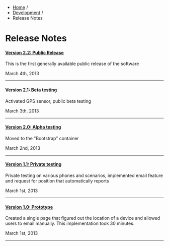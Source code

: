 <ul class="breadcrumb">
	<li><a href="/tion">Home</a> <span class="divider">/</span></li>
	<li><a href="development.md">Development</a> <span class="divider">/</span></li>
	<li id="blogActive" class="active">Release Notes</li>
</ul>

Release Notes
=============


<div class="row"> <div class="span8"> 
	<div class="row"> <div class="span8">
        <h4><strong><a href="#">Version 2.2: Public Release</a></strong></h4>
    </div> </div>
    <div class="row"> <div class="span2">
      <!--
        <a href="#" class="thumbnail">
            <img src="http://placehold.it/260x180" alt="">
        </a>
        -->
	</div>
    <div class="span6">      
        <p>
          This is the first generally available public release of the software
        </p>
        <!-- <p><a class="btn" href="#">Read more</a></p>-->
      </div>
    </div>
    <div class="row"> <div class="span8"> <p></p> <p>
          <i class="icon-calendar"></i> March 4th, 2013
        </p> </div> </div></div>
</div>
<hr>

<div class="row"> <div class="span8"> 
	<div class="row"> <div class="span8">
        <h4><strong><a href="#">Version 2.1: Beta testing</a></strong></h4>
    </div> </div>
    <div class="row"> <div class="span2">
      <!--
        <a href="#" class="thumbnail">
            <img src="http://placehold.it/260x180" alt="">
        </a>
        -->
	</div>
    <div class="span6">      
        <p>
          Activated GPS sensor, public beta testing
        </p>
        <!-- <p><a class="btn" href="#">Read more</a></p>-->
      </div>
    </div>
    <div class="row"> <div class="span8"> <p></p> <p>
          <i class="icon-calendar"></i> March 3th, 2013
        </p> </div> </div></div>
</div>
<hr>

<div class="row"> <div class="span8"> 
	<div class="row"> <div class="span8">
        <h4><strong><a href="#">Version 2.0: Alpha testing</a></strong></h4>
    </div> </div>
    <div class="row"> <div class="span2">
      <!--
        <a href="#" class="thumbnail">
            <img src="http://placehold.it/260x180" alt="">
        </a>
        -->
	</div>
    <div class="span6">      
        <p>
          Moved to the "Bootstrap" container
        </p>
        <!-- <p><a class="btn" href="#">Read more</a></p>-->
      </div>
    </div>
    <div class="row"> <div class="span8"> <p></p> <p>
          <i class="icon-calendar"></i> March 2nd, 2013
        </p> </div> </div></div>
</div>
<hr>

<div class="row"> <div class="span8"> 
	<div class="row"> <div class="span8">
        <h4><strong><a href="#">Version 1.1: Private testing</a></strong></h4>
    </div> </div>
    <div class="row"> <div class="span2">
      <!--
        <a href="#" class="thumbnail">
            <img src="http://placehold.it/260x180" alt="">
        </a>
        -->
	</div>
    <div class="span6">      
        <p>
          Private testing on various phones and scenarios,
          implemented email feature and request for position that automatically reports
        </p>
        <!-- <p><a class="btn" href="#">Read more</a></p>-->
      </div>
    </div>
    <div class="row"> <div class="span8"> <p></p> <p>
          <i class="icon-calendar"></i> March 1st, 2013
        </p> </div> </div></div>
</div>
<hr>

<div class="row"> <div class="span8"> 
	<div class="row"> <div class="span8">
        <h4><strong><a href="#">Version 1.0: Prototype</a></strong></h4>
    </div> </div>
    <div class="row"> <div class="span2">
      <!--
        <a href="#" class="thumbnail">
            <img src="http://placehold.it/260x180" alt="">
        </a>
        -->
	</div>
    <div class="span6">      
        <p>
          Created a single page that figured out the location of a device and allowed users to email manually.
          This implementation took 30 minutes.
        </p>
        <!-- <p><a class="btn" href="#">Read more</a></p>-->
      </div>
    </div>
    <div class="row"> <div class="span8"> <p></p> <p>
          <i class="icon-calendar"></i> March 1st, 2013
        </p> </div> </div></div>
</div>
<hr>
